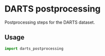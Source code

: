 # DARTS postprocessing

Postprocessing steps for the DARTS dataset.

## Usage

```py
import darts_postprocessing
```
